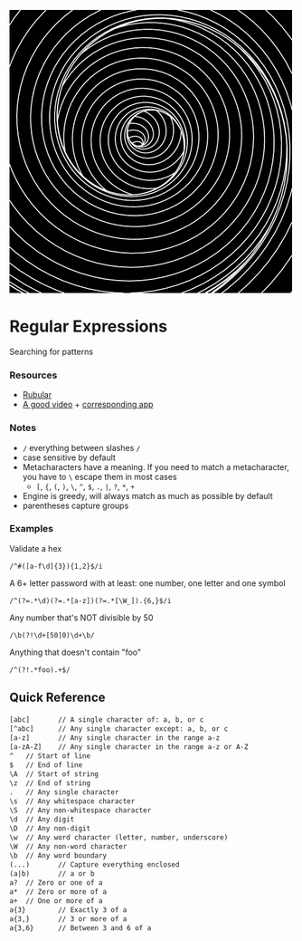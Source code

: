 ![](assets/images/regex.gif)

# Regular Expressions
Searching for patterns

### Resources
* [Rubular](http://rubular.com/)
* [A good video](https://youtu.be/EkluES9Rvak) + [corresponding app](http://leaverou.github.io/regexplained/)

### Notes
* `/` everything between slashes `/`
* case sensitive by default
* Metacharacters have a meaning. If you need to match a metacharacter, you have to `\` escape them in most cases
	* `[`, `{`, `(`, `)`, `\`, `^`, `$`, `.`, `|`, `?`, `*`, `+`
* Engine is greedy, will always match as much as possible by default
* parentheses capture groups

### Examples
Validate a hex

	/^#([a-f\d]{3}){1,2}$/i

A 6+ letter password with at least: one number, one letter and one symbol
	
	/^(?=.*\d)(?=.*[a-z])(?=.*[\W_]).{6,}$/i

Any number that's NOT divisible by 50

	/\b(?!\d+[50]0)\d+\b/

Anything that doesn't contain "foo"

	/^(?!.*foo).+$/

## Quick Reference

	[abc]		// A single character of: a, b, or c
	[^abc]		// Any single character except: a, b, or c
	[a-z]		// Any single character in the range a-z
	[a-zA-Z]	// Any single character in the range a-z or A-Z
	^	// Start of line
	$	// End of line
	\A	// Start of string
	\z	// End of string
	.	// Any single character
	\s	// Any whitespace character
	\S	// Any non-whitespace character
	\d	// Any digit
	\D	// Any non-digit
	\w	// Any word character (letter, number, underscore)
	\W	// Any non-word character
	\b	// Any word boundary
	(...)		// Capture everything enclosed
	(a|b)		// a or b
	a?	// Zero or one of a
	a*	// Zero or more of a
	a+	// One or more of a
	a{3}		// Exactly 3 of a
	a{3,}		// 3 or more of a
	a{3,6}		// Between 3 and 6 of a